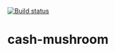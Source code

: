 [![Build status](https://ci.appveyor.com/api/projects/status/d2bjonnn7d18guws?svg=true)](https://ci.appveyor.com/project/Mikasa/cash-mushroom)
# cash-mushroom
